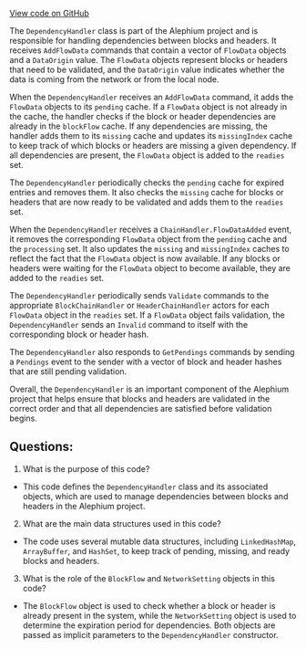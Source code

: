 [View code on GitHub](https://github.com/alephium/alephium/flow/src/main/scala/org/alephium/flow/handler/DependencyHandler.scala)

The `DependencyHandler` class is part of the Alephium project and is responsible for handling dependencies between blocks and headers. It receives `AddFlowData` commands that contain a vector of `FlowData` objects and a `DataOrigin` value. The `FlowData` objects represent blocks or headers that need to be validated, and the `DataOrigin` value indicates whether the data is coming from the network or from the local node.

When the `DependencyHandler` receives an `AddFlowData` command, it adds the `FlowData` objects to its `pending` cache. If a `FlowData` object is not already in the cache, the handler checks if the block or header dependencies are already in the `blockFlow` cache. If any dependencies are missing, the handler adds them to its `missing` cache and updates its `missingIndex` cache to keep track of which blocks or headers are missing a given dependency. If all dependencies are present, the `FlowData` object is added to the `readies` set.

The `DependencyHandler` periodically checks the `pending` cache for expired entries and removes them. It also checks the `missing` cache for blocks or headers that are now ready to be validated and adds them to the `readies` set.

When the `DependencyHandler` receives a `ChainHandler.FlowDataAdded` event, it removes the corresponding `FlowData` object from the `pending` cache and the `processing` set. It also updates the `missing` and `missingIndex` caches to reflect the fact that the `FlowData` object is now available. If any blocks or headers were waiting for the `FlowData` object to become available, they are added to the `readies` set.

The `DependencyHandler` periodically sends `Validate` commands to the appropriate `BlockChainHandler` or `HeaderChainHandler` actors for each `FlowData` object in the `readies` set. If a `FlowData` object fails validation, the `DependencyHandler` sends an `Invalid` command to itself with the corresponding block or header hash.

The `DependencyHandler` also responds to `GetPendings` commands by sending a `Pendings` event to the sender with a vector of block and header hashes that are still pending validation.

Overall, the `DependencyHandler` is an important component of the Alephium project that helps ensure that blocks and headers are validated in the correct order and that all dependencies are satisfied before validation begins.
## Questions: 
 1. What is the purpose of this code?
- This code defines the `DependencyHandler` class and its associated objects, which are used to manage dependencies between blocks and headers in the Alephium project.

2. What are the main data structures used in this code?
- The code uses several mutable data structures, including `LinkedHashMap`, `ArrayBuffer`, and `HashSet`, to keep track of pending, missing, and ready blocks and headers.

3. What is the role of the `BlockFlow` and `NetworkSetting` objects in this code?
- The `BlockFlow` object is used to check whether a block or header is already present in the system, while the `NetworkSetting` object is used to determine the expiration period for dependencies. Both objects are passed as implicit parameters to the `DependencyHandler` constructor.